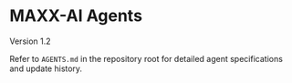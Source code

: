 # MAXX-AI Agents

Version 1.2

Refer to `AGENTS.md` in the repository root for detailed agent specifications and update history.
